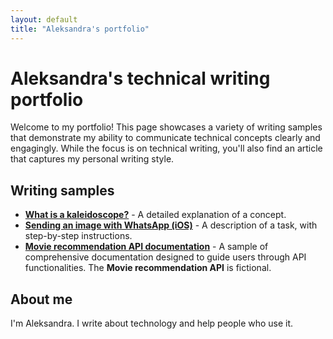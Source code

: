 ```yaml
---
layout: default
title: "Aleksandra's portfolio"
---
```


# Aleksandra's technical writing portfolio

Welcome to my portfolio! This page showcases a variety of writing samples that demonstrate my ability to communicate technical concepts clearly and engagingly. While the focus is on technical writing, you'll also find an article that captures my personal writing style.

## Writing samples

* [**What is a kaleidoscope?**](docs/concept.md) - A detailed explanation of a concept.
* [**Sending an image with WhatsApp (iOS)**](docs/task.md) - A description of a task, with step-by-step instructions.
* [**Movie recommendation API documentation**](docs/api.md) - A sample of comprehensive documentation designed to guide users through API functionalities. The **Movie recommendation API** is fictional.

## About me

I'm Aleksandra. I write about technology and help people who use it.